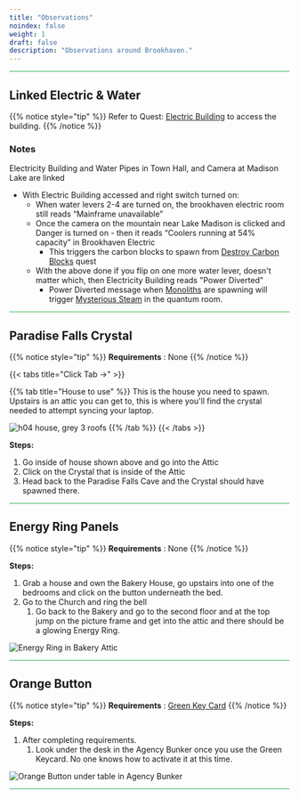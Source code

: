 ```yaml
---
title: "Observations"
noindex: false
weight: 1
draft: false
description: "Observations around Brookhaven."
---
```


<hr style="background-color: #28b44c" size=8>

## Linked Electric & Water

{{% notice style="tip" %}}
Refer to Quest: [Electric Building](/lore/quests/electric_building) to access the building.
{{% /notice %}}

### Notes

Electricity Building and Water Pipes in Town Hall, and Camera at Madison Lake are linked
- With Electric Building accessed and right switch turned on:
    - When water levers 2-4 are turned on, the brookhaven electric room still reads “Mainframe unavailable”
    - Once the camera on the mountain near Lake Madison is clicked and Danger is turned on - then it reads “Coolers running at 54% capacity” in Brookhaven Electric
        - This triggers the carbon blocks to spawn from [Destroy Carbon Blocks](/lore/quests/destroy_carbon_blocks) quest
    - With the above done if you flip on one more water lever, doesn't matter which, then Electricity Building reads "Power Diverted"
        - Power Diverted message when [Monoliths](/lore/quests/monoliths) are spawning will trigger [Mysterious Steam](/casebook/quantum/steam/) in the quantum room.

<hr style="background-color: #28b44c" size=8>

## Paradise Falls Crystal

{{% notice style="tip" %}}
**Requirements** : None
{{% /notice %}}

{{< tabs title="Click Tab ->" >}}

{{% tab title="House to use" %}}
This is the house you need to spawn. 
Upstairs is an attic you can get to, this is where you'll find the crystal needed to attempt syncing your laptop.

![h04 house, grey 3 roofs](/images/bh/h04-house.jpg)
{{% /tab %}}
{{< /tabs >}}

**Steps:**
1. Go inside of house shown above and go into the Attic
1. Click on the Crystal that is inside of the Attic
1. Head back to the Paradise Falls Cave and the Crystal should have spawned there.

<hr style="background-color: #28b44c" size=8>

## Energy Ring Panels
{{% notice style="tip" %}}
**Requirements** : None
{{% /notice %}}

**Steps:**

1. Grab a house and own the Bakery House, go upstairs into one of the bedrooms and click on the button underneath the bed.
1. Go to the Church and ring the bell
    1. Go back to the Bakery and go to the second floor and at the top jump on the picture frame and get into the attic and there should be a glowing Energy Ring.

![Energy Ring in Bakery Attic](/images/bh/bakery_energy_ring.jpg)

<hr style="background-color: #28b44c" size=8>

## Orange Button

{{% notice style="tip" %}}
**Requirements** : [Green Key Card](/lore/special_tools/green_key_card)
{{% /notice %}}

**Steps:**

1. After completing requirements.
    1. Look under the desk in the Agency Bunker once you use the Green Keycard. No one knows how to activate it at this time.

![Orange Button under table in Agency Bunker](/images/bh/agency_orange_button.jpg)

<hr style="background-color: #28b44c" size=8>